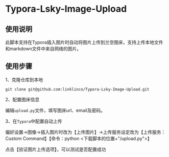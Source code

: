 # Typora-Lsky-Image-Upload
## 使用说明

此脚本支持在Typora插入图片时自动将图片上传到兰空图床，支持上传本地文件和markdown文件中来自网络的图片。

## 使用步骤

1、克隆仓库到本地

```
git clone git@github.com:linklinco/Typora-Lsky-Image-Upload.git
```

2、配置图床信息

编辑`upload.py`文件，填写图床url、email及密码。

3、在`Typora`中配置自动上传

偏好设置->图像->插入图片时改为【上传图片】->上传服务设定改为【上传服务：Custom Command】【命令：python <下载脚本的位置+"/upload.py">】

点击【验证图片上传选项】，可以测试是否配置成功



